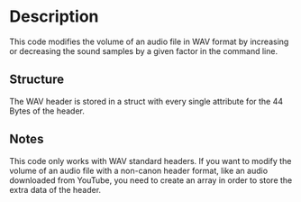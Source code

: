 # Description 

This code modifies the volume of an audio file in WAV format by increasing or decreasing the sound samples by a given factor in the command line.

## Structure

The WAV header is stored in a struct with every single attribute for the 44 Bytes of the header.

## Notes

This code only works with WAV standard headers. If you want to modify the volume of an audio file with a non-canon header format, like an audio downloaded from YouTube, you need to create an array in order to store the extra data of the header.

